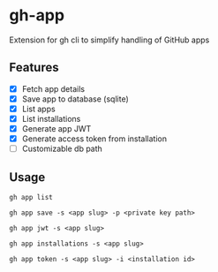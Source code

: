 # gh-app
Extension for gh cli to simplify handling of GitHub apps

## Features

- [x] Fetch app details
- [x] Save app to database (sqlite)
- [x] List apps
- [x] List installations
- [x] Generate app JWT
- [x] Generate access token from installation
- [ ] Customizable db path

## Usage

`gh app list`

`gh app save -s <app slug> -p <private key path>`

`gh app jwt -s <app slug>`

`gh app installations -s <app slug>`

`gh app token -s <app slug> -i <installation id>`

